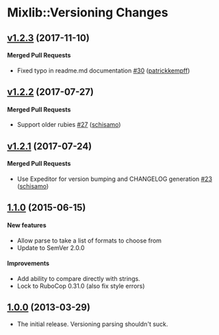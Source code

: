 # Mixlib::Versioning Changes

<!-- latest_release 1.2.3 -->
## [v1.2.3](https://github.com/chef/mixlib-versioning/tree/v1.2.3) (2017-11-10)

#### Merged Pull Requests
- Fixed typo in readme.md documentation [#30](https://github.com/chef/mixlib-versioning/pull/30) ([patrickkempff](https://github.com/patrickkempff))
<!-- latest_release -->

## [v1.2.2](https://github.com/chef/mixlib-versioning/tree/v1.2.2) (2017-07-27)

#### Merged Pull Requests
- Support older rubies [#27](https://github.com/chef/mixlib-versioning/pull/27) ([schisamo](https://github.com/schisamo))

## [v1.2.1](https://github.com/chef/mixlib-versioning/tree/v1.2.1) (2017-07-24)

#### Merged Pull Requests
- Use Expeditor for version bumping and CHANGELOG generation [#23](https://github.com/chef/mixlib-versioning/pull/23) ([schisamo](https://github.com/schisamo))

## [1.1.0](https://github.com/chef/mixlib-versioning/tree/v1.1.0) (2015-06-15)

#### New features

* Allow parse to take a list of formats to choose from
* Update to SemVer 2.0.0

#### Improvements

* Add ability to compare directly with strings.
* Lock to RuboCop 0.31.0 (also fix style errors)


## [1.0.0](https://github.com/chef/mixlib-versioning/tree/v1.0.0) (2013-03-29)

* The initial release. Versioning parsing shouldn't suck.